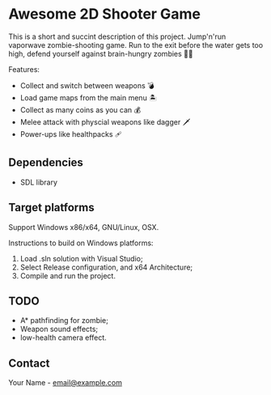 <!-- ABOUT THE PROJECT -->
#  Awesome 2D Shooter Game

<!-- A screenshot of your game would be nice here... -->

This is a short and succint description of this project. 
Jump'n'run vaporwave zombie-shooting game. Run to the exit before the water gets too high, defend yourself against brain-hungry zombies :running_man:

Features:
* Collect and switch between weapons :bomb:
* Load game maps from the main menu :desert_island:
* Collect as many coins as you can :moneybag:
* Melee attack with physcial weapons like dagger :dagger:
* Power-ups like healthpacks 🩹

## Dependencies
* SDL library

## Target platforms
Support Windows x86/x64, GNU/Linux, OSX.

Instructions to build on Windows platforms:
1) Load .sln solution with Visual Studio;
2) Select Release configuration, and x64 Architecture;
3) Compile and run the project.

## TODO

* A* pathfinding for zombie;
* Weapon sound effects;
* low-health camera effect.

## Contact

Your Name - email@example.com
